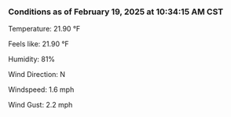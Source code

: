 ### Conditions as of February 19, 2025 at 10:34:15 AM CST 

Temperature: 21.90 &deg;F

Feels like: 21.90 &deg;F

Humidity: 81%

Wind Direction: N

Windspeed: 1.6 mph

Wind Gust: 2.2 mph

